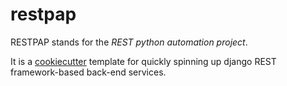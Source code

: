 # restpap

RESTPAP stands for the *REST python automation project*.

It is a [cookiecutter] template for quickly spinning up django REST framework-based back-end services.


[cookiecutter]: https://cookiecutter.readthedocs.io/en/latest/

